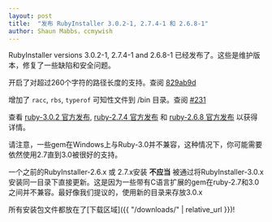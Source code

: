 ```yaml
---
layout: post
title:  "发布 RubyInstaller 3.0.2-1, 2.7.4-1 和 2.6.8-1"
author: Shaun Mabbs，ccmywish
---
```


RubyInstaller versions 3.0.2-1, 2.7.4-1 and 2.6.8-1 已经发布了。这些是维护版本，修复了一些缺陷和安全问题。

开启了对超过260个字符的路径长度的支持。查阅 [829ab9d](https://github.com/oneclick/rubyinstaller2/commit/829ab9d9798d180655b6b336797b1087bfa82f5c)

增加了 `racc`, `rbs`, `typerof` 可知性文件到 /bin 目录。查阅 [#231](https://github.com/oneclick/rubyinstaller2/issues/231)


查看 [ruby-3.0.2 官方发布](https://www.ruby-lang.org/en/news/2021/07/07/ruby-3-0-2-released/), [ruby-2.7.4 官方发布](https://www.ruby-lang.org/en/news/2021/07/07/ruby-2-7-4-released/) 和 [ruby-2.6.8 官方发布](https://www.ruby-lang.org/en/news/2021/07/07/ruby-2-6-8-released/) 以获得详情。

请注意，一些gem在Windows上与Ruby-3.0并不兼容，这种情况下，你可能需要依然使用2.7直到3.0被很好的支持。

一个之前的RubyInstaller-2.6.x 或 2.7.x安装 <b>不应当</b> 被通过将RubyInstaller-3.0.x安装同一目录下直接更新。这是因为一些带有C语言扩展的gem在ruby-2.7和3.0之间并不兼容。最好像我们提议的，使用新的目录来存放3.0.x

所有安装包文件都放在了[下载区域]({{ "/downloads/" | relative_url }})!